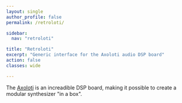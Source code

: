 ```yaml
---
layout: single
author_profile: false
permalink: /retroloti/

sidebar:
  nav: "retroloti"

title: "Retroloti"
excerpt: "Generic interface for the Axoloti audio DSP board"
action: false
classes: wide

---
```

The [Axoloti](http://www.axoloti.com) is an increadible DSP board, making it possible to create a modular synthesizer "in a box".
